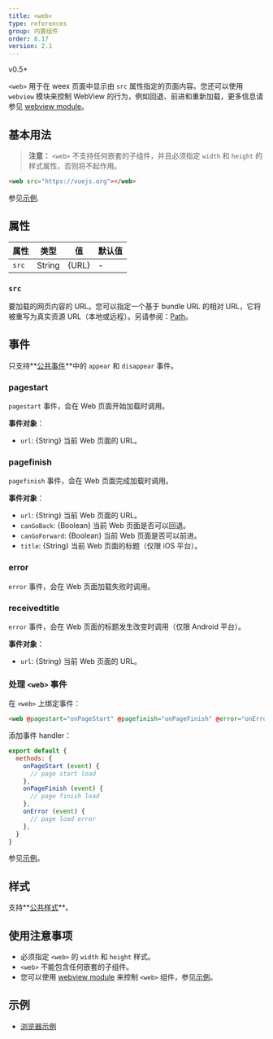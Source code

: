 ```yaml
---
title: <web>
type: references
group: 内置组件
order: 8.17
version: 2.1
---
```


<span class="weex-version">v0.5+</span>

`<web>` 用于在 weex 页面中显示由 `src` 属性指定的页面内容。您还可以使用 `webview` 模块来控制 WebView 的行为，例如回退、前进和重新加载，更多信息请参见 [webview module](../modules/webview.html)。

## 基本用法

> **注意：** `<web>` 不支持任何嵌套的子组件，并且必须指定 `width` 和 `height` 的样式属性，否则将不起作用。

```html
<web src="https://vuejs.org"></web>
```

参见[示例](http://dotwe.org/vue/81da1f0129dfc72e1666cfd4b90f20ae).

## 属性

| 属性  | 类型    | 值    | 默认值 |
| ----- | ------ | ----- | ----- |
| `src` | String | {URL} | -     |

### `src`

要加载的网页内容的 URL。您可以指定一个基于 bundle URL 的相对 URL，它将被重写为真实资源 URL（本地或远程）。另请参阅：[Path](../../guide/advanced/path.html)。

## 事件

只支持**[公共事件](../../wiki/common-events.html)**中的 `appear` 和 `disappear` 事件。

### pagestart

`pagestart` 事件，会在 Web 页面开始加载时调用。

**事件对象**：

- `url`: {String} 当前 Web 页面的 URL。

### pagefinish

`pagefinish` 事件，会在 Web 页面完成加载时调用。

**事件对象**：

- `url`: {String} 当前 Web 页面的 URL。
- `canGoBack`: {Boolean} 当前 Web 页面是否可以回退。
- `canGoForward`: {Boolean} 当前 Web 页面是否可以前进。
- `title`: {String} 当前 Web 页面的标题（仅限 iOS 平台）。

### error

`error` 事件，会在 Web 页面加载失败时调用。

### receivedtitle

`error` 事件，会在 Web 页面的标题发生改变时调用（仅限 Android 平台）。

**事件对象**：

- `url`: {String} 当前 Web 页面的 URL。

### 处理 `<web>` 事件

在 `<web>` 上绑定事件：

```html
<web @pagestart="onPageStart" @pagefinish="onPageFinish" @error="onError" src="https://vuejs.org"></web>
```

添加事件 handler：

```js
export default {
  methods: {
    onPageStart (event) {
      // page start load
    },
    onPageFinish (event) {
      // page finish load
    },
    onError (event) {
      // page load error
    },
  }
}
```

参见[示例](http://dotwe.org/vue/f9606de73fe386d554217371c4d60d03)。

## 样式

支持**[公共样式](../../wiki/common-styles.html)**。

## 使用注意事项

- 必须指定 `<web>` 的 `width` 和 `height` 样式。
- `<web>` 不能包含任何嵌套的子组件。
- 您可以使用 [webview module](../modules/webview.html) 来控制 `<web>` 组件，参见[示例](http://dotwe.org/vue/a3d902040b79ab38d1ffd753366fb939)。

## 示例

- [浏览器示例](http://dotwe.org/vue/a3d902040b79ab38d1ffd753366fb939)
